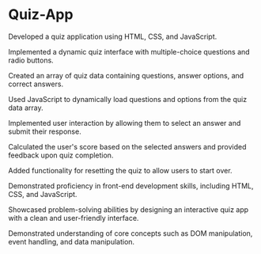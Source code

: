 # Quiz-App

Developed a quiz application using HTML, CSS, and JavaScript.

Implemented a dynamic quiz interface with multiple-choice questions and radio buttons.

Created an array of quiz data containing questions, answer options, and correct answers.

Used JavaScript to dynamically load questions and options from the quiz data array.

Implemented user interaction by allowing them to select an answer and submit their response.

Calculated the user's score based on the selected answers and provided feedback upon quiz completion.

Added functionality for resetting the quiz to allow users to start over.

Demonstrated proficiency in front-end development skills, including HTML, CSS, and JavaScript.

Showcased problem-solving abilities by designing an interactive quiz app with a clean and user-friendly interface.

Demonstrated understanding of core concepts such as DOM manipulation, event handling, and data manipulation.

